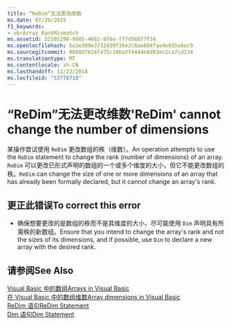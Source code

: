 ```yaml
---
title: “ReDim”无法更改维数
ms.date: 07/20/2015
f1_keywords:
- vbrArray_RankMismatch
ms.assetid: 52505298-9985-4682-8f6e-ff7d56077f34
ms.openlocfilehash: ba3e389e3732d39f16e2c8ae884fae4e935e6ac9
ms.sourcegitcommit: 0888d7b24f475c346a3f444de8d83ec1ca7cd234
ms.translationtype: MT
ms.contentlocale: zh-CN
ms.lasthandoff: 12/22/2018
ms.locfileid: "53778718"
---
```

# <a name="redim-cannot-change-the-number-of-dimensions"></a><span data-ttu-id="33069-102">“ReDim”无法更改维数</span><span class="sxs-lookup"><span data-stu-id="33069-102">'ReDim' cannot change the number of dimensions</span></span>
<span data-ttu-id="33069-103">某操作尝试使用 `ReDim` 更改数组的秩（维数）。</span><span class="sxs-lookup"><span data-stu-id="33069-103">An operation attempts to use the `ReDim` statement to change the rank (number of dimensions) of an array.</span></span> <span data-ttu-id="33069-104">`ReDim` 可以更改已形式声明的数组的一个或多个维度的大小，但它不能更改数组的秩。</span><span class="sxs-lookup"><span data-stu-id="33069-104">`ReDim` can change the size of one or more dimensions of an array that has already been formally declared, but it cannot change an array's rank.</span></span>  
  
## <a name="to-correct-this-error"></a><span data-ttu-id="33069-105">更正此错误</span><span class="sxs-lookup"><span data-stu-id="33069-105">To correct this error</span></span>  
  
-   <span data-ttu-id="33069-106">确保想要更改的是数组的秩而不是其维度的大小，尽可能使用 `Dim` 声明具有所需秩的新数组。</span><span class="sxs-lookup"><span data-stu-id="33069-106">Ensure that you intend to change the array's rank and not the sizes of its dimensions, and if possible, use `Dim` to declare a new array with the desired rank.</span></span>  
  
## <a name="see-also"></a><span data-ttu-id="33069-107">请参阅</span><span class="sxs-lookup"><span data-stu-id="33069-107">See Also</span></span>  
 [<span data-ttu-id="33069-108">Visual Basic 中的数组</span><span class="sxs-lookup"><span data-stu-id="33069-108">Arrays in Visual Basic</span></span>](~/docs/visual-basic/programming-guide/language-features/arrays/index.md)  
 [<span data-ttu-id="33069-109">在 Visual Basic 中的数组维数</span><span class="sxs-lookup"><span data-stu-id="33069-109">Array dimensions in Visual Basic</span></span>](~/docs/visual-basic/programming-guide/language-features/arrays/array-dimensions.md)  
 [<span data-ttu-id="33069-110">ReDim 语句</span><span class="sxs-lookup"><span data-stu-id="33069-110">ReDim Statement</span></span>](../../visual-basic/language-reference/statements/redim-statement.md)  
 [<span data-ttu-id="33069-111">Dim 语句</span><span class="sxs-lookup"><span data-stu-id="33069-111">Dim Statement</span></span>](../../visual-basic/language-reference/statements/dim-statement.md)
